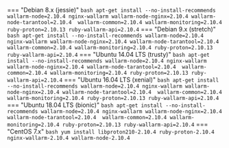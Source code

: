 === "Debian 8.x (jessie)"
    ``` bash
    apt-get install --no-install-recommends wallarm-node=2.10.4 nginx-wallarm wallarm-node-nginx=2.10.4 wallarm-node-tarantool=2.10.4  wallarm-common=2.10.4 wallarm-monitoring=2.10.4 ruby-proton=2.10.13 ruby-wallarm-api=2.10.4
    ```
=== "Debian 9.x (stretch)"
    ``` bash
    apt-get install --no-install-recommends wallarm-node=2.10.4 nginx-wallarm wallarm-node-nginx=2.10.4 wallarm-node-tarantool=2.10.4  wallarm-common=2.10.4 wallarm-monitoring=2.10.4 ruby-proton=2.10.13 ruby-wallarm-api=2.10.4
    ```
=== "Ubuntu 14.04 LTS (trusty)"
    ``` bash
    apt-get install --no-install-recommends wallarm-node=2.10.4 nginx-wallarm wallarm-node-nginx=2.10.4 wallarm-node-tarantool=2.10.4  wallarm-common=2.10.4 wallarm-monitoring=2.10.4 ruby-proton=2.10.13 ruby-wallarm-api=2.10.4
    ```
=== "Ubuntu 16.04 LTS (xenial)"
    ``` bash
    apt-get install --no-install-recommends wallarm-node=2.10.4 nginx-wallarm wallarm-node-nginx=2.10.4 wallarm-node-tarantool=2.10.4  wallarm-common=2.10.4 wallarm-monitoring=2.10.4 ruby-proton=2.10.13 ruby-wallarm-api=2.10.4
    ```
=== "Ubuntu 18.04 LTS (bionic)"
    ``` bash
    apt-get install --no-install-recommends wallarm-node=2.10.4 nginx-wallarm wallarm-node-nginx=2.10.4 wallarm-node-tarantool=2.10.4  wallarm-common=2.10.4 wallarm-monitoring=2.10.4 ruby-proton=2.10.13 ruby-wallarm-api=2.10.4
    ```
=== "CentOS 7.x"
    ``` bash
    yum install libproton210-2.10.4 ruby-proton-2.10.4 nginx-wallarm-2.10.4 wallarm-node-2.10.4
    ```
